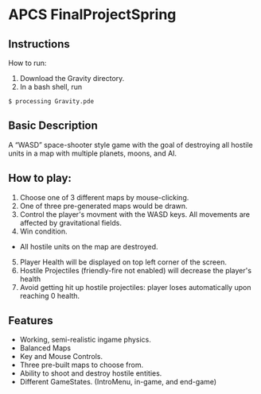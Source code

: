 # APCS FinalProjectSpring

## Instructions
How to run:
1. Download the Gravity directory.
2. In a bash shell, run
~~~~
$ processing Gravity.pde
~~~~

## Basic Description

A “WASD” space-shooter style game with the goal of destroying all hostile units in a map with multiple planets, moons, and AI.

## How to play:
1. Choose one of 3 different maps by mouse-clicking.
2. One of three pre-generated maps would be drawn.
3. Control the player's movment with the WASD keys. All movements are affected by gravitational fields.
4. Win condition.
  * All hostile units on the map are destroyed.
5. Player Health will be displayed on top left corner of the screen.
6. Hostile Projectiles (friendly-fire not enabled) will decrease the player's health
7. Avoid getting hit up hostile projectiles: player loses automatically upon reaching 0 health.

## Features
  * Working, semi-realistic ingame physics.
  * Balanced Maps
  * Key and Mouse Controls.
  * Three pre-built maps to choose from.
  * Ability to shoot and destroy hostile entities.
  * Different GameStates. (IntroMenu, in-game, and end-game)
